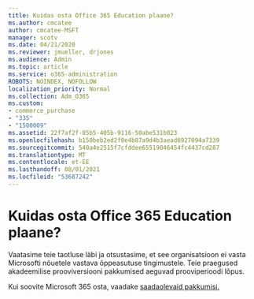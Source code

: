 ```yaml
---
title: Kuidas osta Office 365 Education plaane?
ms.author: cmcatee
author: cmcatee-MSFT
manager: scotv
ms.date: 04/21/2020
ms.reviewer: jmueller, drjones
ms.audience: Admin
ms.topic: article
ms.service: o365-administration
ROBOTS: NOINDEX, NOFOLLOW
localization_priority: Normal
ms.collection: Adm_O365
ms.custom:
- commerce_purchase
- "335"
- "1500009"
ms.assetid: 22f7af2f-85b5-405b-9116-50abe531b023
ms.openlocfilehash: b150beb2ed2f0e4b87a9d4b3aead6927094a7339
ms.sourcegitcommit: 540a4e2515f7cfddee65519046454fc4437cd287
ms.translationtype: MT
ms.contentlocale: et-EE
ms.lasthandoff: 08/01/2021
ms.locfileid: "53687242"
---
```

# <a name="how-to-purchase-office-365-education-plans"></a>Kuidas osta Office 365 Education plaane?

Vaatasime teie taotluse läbi ja otsustasime, et see organisatsioon ei vasta Microsofti nõuetele vastava õppeasutuse tingimustele. Teie praegused akadeemilise prooviversiooni pakkumised aeguvad prooviperioodi lõpus.
  
Kui soovite Microsoft 365 osta, vaadake [saadaolevaid pakkumisi.](https://go.microsoft.com/fwlink/p/?linkid=868433)  